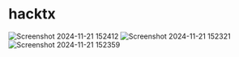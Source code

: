 # hacktx
![Screenshot 2024-11-21 152412](https://github.com/user-attachments/assets/d7351ae1-8dce-4a70-8d61-b838cd7b176f)
![Screenshot 2024-11-21 152321](https://github.com/user-attachments/assets/fa655135-940e-4c4b-883c-7afc7b574882)
![Screenshot 2024-11-21 152359](https://github.com/user-attachments/assets/11aa2ce3-a90e-497d-b4a4-b4d6b5ab7e2c)